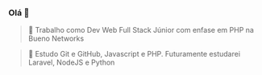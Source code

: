 ### Olá 👋

> 🔭 Trabalho como Dev Web Full Stack Júnior com enfase em PHP na Bueno Networks

> 🌱 Estudo Git e GitHub, Javascript e PHP. Futuramente estudarei Laravel, NodeJS e Python
